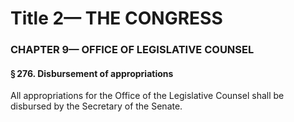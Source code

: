 
# Title 2— THE CONGRESS
### CHAPTER 9— OFFICE OF LEGISLATIVE COUNSEL
#### § 276. Disbursement of appropriations

All appropriations for the Office of the Legislative Counsel shall be disbursed by the Secretary of the Senate.
